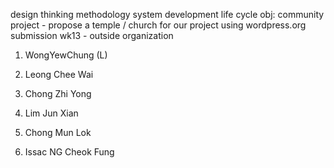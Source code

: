 design thinking methodology
system development life cycle
obj: community project - propose a temple / church for our project using wordpress.org
submission wk13 - outside organization 

1. WongYewChung (L)

2. Leong Chee Wai

3. Chong Zhi Yong

4. Lim Jun Xian

5. Chong Mun Lok

6. Issac NG Cheok Fung

